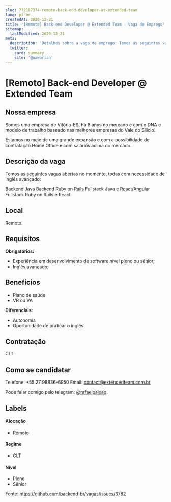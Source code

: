 ```yaml
---
slug: 772187374-remoto-back-end-developer-at-extended-team
lang: pt-br
createdAt: 2020-12-21
title: '[Remoto] Back-end Developer @ Extended Team - Vaga de Emprego'
sitemap:
  lastModified: 2020-12-21
meta:
  description: 'Detalhes sobre a vaga de emprego: Temos as seguintes vagas abertas no momento, todas com necessidade de inglês avançado: Backend Java Backend Ruby on Rails Fullstack Java e React/Angular Fullstack Ruby on Rails e React'
  twitter:
    card: summary
    site: '@nawarian'
---
```


# [Remoto] Back-end Developer @ Extended Team

## Nossa empresa

Somos uma empresa de Vitória-ES, há 8 anos no mercado e com o DNA e modelo de trabalho baseado nas melhores empresas do Vale do Silício.

Estamos no meio de uma grande expansão e com a possibilidade de contratação Home Office e com salários acima do mercado.

## Descrição da vaga

Temos as seguintes vagas abertas no momento, todas com necessidade de inglês avançado:

Backend Java
Backend Ruby on Rails
Fullstack Java e React/Angular
Fullstack Ruby on Rails e React

## Local

Remoto.

## Requisitos

**Obrigatórios:**
- Experiência em desenvolvimento de software nível pleno ou sênior;
- Inglês avançado;

## Benefícios

- Plano de saúde
- VR ou VA

**Diferenciais:**

- Autonomia
- Oportunidade de praticar o inglês

## Contratação

CLT.

## Como se candidatar

Telefone: +55 27 98836-6950 
Email: contact@extendedteam.com.br

Pode falar comigo pelo telegram: [@rafaelpaixao](https://t.me/rafaelpaixao).


## Labels
<!-- retire os labels que não fazem sentido à vaga -->

#### Alocação
- Remoto

#### Regime
- CLT

#### Nível
- Pleno
- Sênior

Fonte: https://github.com/backend-br/vagas/issues/3782